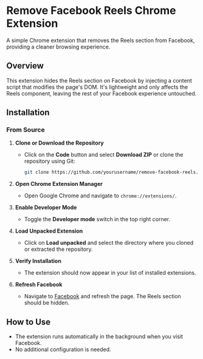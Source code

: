 # Remove Facebook Reels Chrome Extension

A simple Chrome extension that removes the Reels section from Facebook, providing a cleaner browsing experience.

## Overview

This extension hides the Reels section on Facebook by injecting a content script that modifies the page's DOM. It's lightweight and only affects the Reels component, leaving the rest of your Facebook experience untouched.

## Installation

### From Source

1. **Clone or Download the Repository**

   - Click on the **Code** button and select **Download ZIP** or clone the repository using Git:

     ```bash
     git clone https://github.com/yourusername/remove-facebook-reels.git
     ```

2. **Open Chrome Extension Manager**

   - Open Google Chrome and navigate to `chrome://extensions/`.

3. **Enable Developer Mode**

   - Toggle the **Developer mode** switch in the top right corner.

4. **Load Unpacked Extension**

   - Click on **Load unpacked** and select the directory where you cloned or extracted the repository.

5. **Verify Installation**

   - The extension should now appear in your list of installed extensions.

6. **Refresh Facebook**

   - Navigate to [Facebook](https://www.facebook.com/) and refresh the page. The Reels section should be hidden.

## How to Use

- The extension runs automatically in the background when you visit Facebook.
- No additional configuration is needed.


